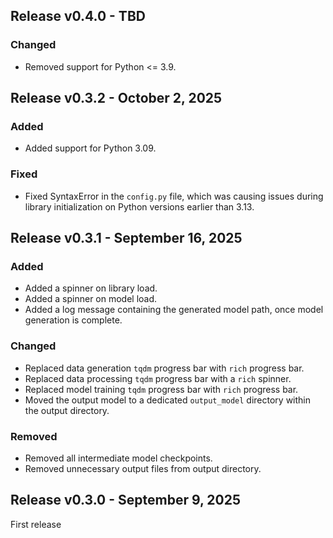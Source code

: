 ## Release v0.4.0 - TBD

### Changed

- Removed support for Python <= 3.9.

## Release v0.3.2 - October 2, 2025

### Added

- Added support for Python 3.09.

### Fixed

- Fixed SyntaxError in the `config.py` file, which was causing issues during library initialization on Python versions earlier than 3.13.

## Release v0.3.1 - September 16, 2025

### Added

- Added a spinner on library load.
- Added a spinner on model load.
- Added a log message containing the generated model path, once model generation is complete.

### Changed

- Replaced data generation `tqdm` progress bar with `rich` progress bar.
- Replaced data processing `tqdm` progress bar with a `rich` spinner.
- Replaced model training `tqdm` progress bar with `rich` progress bar.
- Moved the output model to a dedicated `output_model` directory within the output directory.

### Removed

- Removed all intermediate model checkpoints.
- Removed unnecessary output files from output directory.

## Release v0.3.0 - September 9, 2025

First release